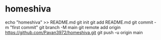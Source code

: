 # homeshiva
echo "homeshiva" >> README.md
git init
git add README.md
git commit -m "first commit"
git branch -M main
git remote add origin https://github.com/Pavan3972/homeshiva.git
git push -u origin main
